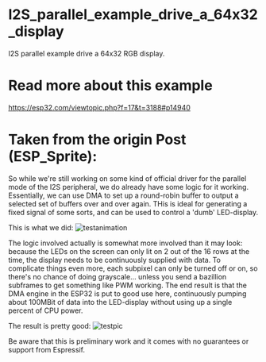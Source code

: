 # I2S_parallel_example_drive_a_64x32_display
I2S parallel example drive a 64x32 RGB display. 

# Read more about this example 
https://esp32.com/viewtopic.php?f=17&t=3188#p14940

# Taken from the origin Post (ESP_Sprite):
So while we're still working on some kind of official driver for the parallel mode of the I2S peripheral, we do already have some logic for it working. Essentially, we can use DMA to set up a round-robin buffer to output a selected set of buffers over and over again. THis is ideal for generating a fixed signal of some sorts, and can be used to control a 'dumb' LED-display. 

This is what we did:
![testanimation](https://raw.githubusercontent.com/ESP32DE/I2S_parallel_example_drive_a_64x32_display/master/output.gif)

The logic involved actually is somewhat more involved than it may look: because the LEDs on the screen can only lit on 2 out of the 16 rows at the time, the display needs to be continuously supplied with data. To complicate things even more, each subpixel can only be turned off or on, so there's no chance of doing grayscale... unless you send a bazillion subframes to get something like PWM working. The end result is that the DMA engine in the ESP32 is put to good use here, continuously pumping about 100MBit of data into the LED-display without using up a single percent of CPU power. 

The result is pretty good:
![testpic](https://raw.githubusercontent.com/ESP32DE/I2S_parallel_example_drive_a_64x32_display/master/20170930_114830_s.jpg)

Be aware that this is preliminary work and it comes with no guarantees or support from Espressif.

  
 
